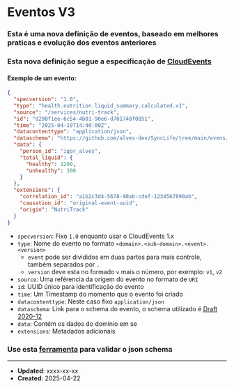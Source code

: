 # Eventos V3

### Esta é uma nova definição de eventos, baseado em melhores praticas e evolução dos eventos anteriores 

### Esta nova definição segue a especificação de [CloudEvents](https://github.com/cloudevents/spec/tree/main)

#### Exemplo de um evento:
```json
{
  "specversion": "1.0",
  "type": "health.nutrition.liquid_summary.calculated.v1",
  "source": "/services/nutri-track",
  "id": "d290f1ee-6c54-4b01-90e6-d701748f0851",
  "time": "2025-04-19T14:40:00Z",
  "datacontenttype": "application/json",
  "dataschema": "https://github.com/alves-dev/SyncLife/tree/main/evens/schema/health/schema_v1.json",
  "data": {
    "person_id": "igor_alves", 
    "total_liquid": {
      "healthy": 1200,
      "unhealthy": 300
    }
  },
  "extensions": {
    "correlation_id": "a1b2c3d4-5678-90ab-cdef-1234567890ab",
    "causation_id": "original-event-uuid",
    "origin": "NutriTrack"
  }
}
```
- `specversion`: Fixo `1.0` enquanto usar o CloudEvents 1.x
- `type`: Nome do evento no formato `<domain>.<sub-domain>.<event>.<version>`
  - `event` pode ser divididos em duas partes para mais controle, também separados por `.`
  - `version` deve esta no formado `v` mais o número, por exemplo: `v1`, `v2`
- `source`: Uma reférencia da origem do evento no formato de `URI`
- `id`: UUID único para identificação do evento
- `time`: Um Timestamp do momento que o evento foi criado
- `datacontenttype`: Neste caso fixo `application/json`
- `dataschema`: Link para o schema do evento, o schema utilizado é [Draft 2020-12](https://json-schema.org/draft/2020-12)
- `data`: Contém os dados do domínio em se
- `extensions`: Metadados adicionais


### Use esta [ferramenta](https://www.jsonschemavalidator.net/) para validar o json schema


-----
- **Updated**: xxxx-xx-xx
- **Created**: 2025-04-22
